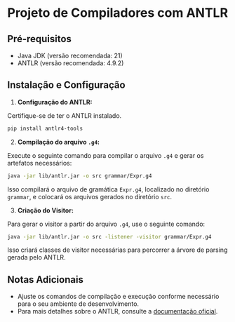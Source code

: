 # Projeto de Compiladores com ANTLR

## Pré-requisitos

- Java JDK (versão recomendada: 21)
- ANTLR (versão recomendada: 4.9.2)

## Instalação e Configuração

1. **Configuração do ANTLR:**

Certifique-se de ter o ANTLR instalado. 
```bash
pip install antlr4-tools
```

2. **Compilação do arquivo `.g4`:**

Execute o seguinte comando para compilar o arquivo `.g4` e gerar os artefatos necessários:
```bash
java -jar lib/antlr.jar -o src grammar/Expr.g4
```
Isso compilará o arquivo de gramática `Expr.g4`, localizado no diretório `grammar`, e colocará os arquivos gerados no diretório `src`.

3. **Criação do Visitor:**

Para gerar o visitor a partir do arquivo `.g4`, use o seguinte comando:
```bash
java -jar lib/antlr.jar -o src -listener -visitor grammar/Expr.g4
```
Isso criará classes de visitor necessárias para percorrer a árvore de parsing gerada pelo ANTLR.

## Notas Adicionais

- Ajuste os comandos de compilação e execução conforme necessário para o seu ambiente de desenvolvimento.
- Para mais detalhes sobre o ANTLR, consulte a [documentação oficial](https://www.antlr.org/).

